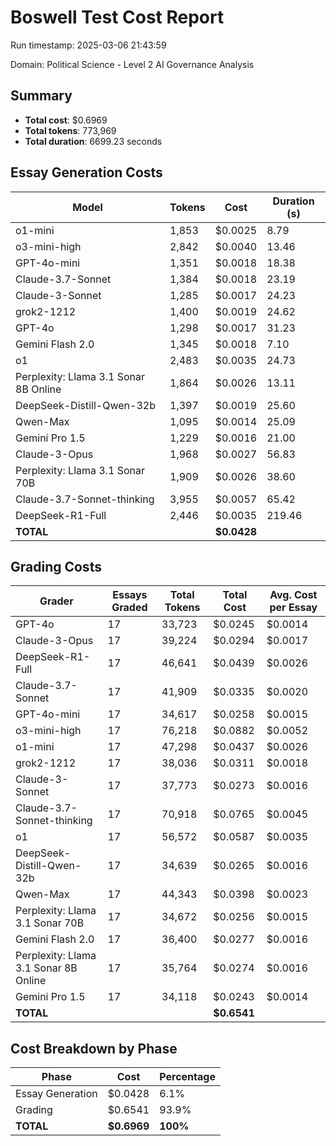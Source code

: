 # Boswell Test Cost Report

Run timestamp: 2025-03-06 21:43:59

Domain: Political Science - Level 2 AI Governance Analysis

## Summary

- **Total cost**: $0.6969
- **Total tokens**: 773,969
- **Total duration**: 6699.23 seconds

## Essay Generation Costs

| Model | Tokens | Cost | Duration (s) |
|-------|--------|------|--------------|
| o1-mini | 1,853 | $0.0025 | 8.79 |
| o3-mini-high | 2,842 | $0.0040 | 13.46 |
| GPT-4o-mini | 1,351 | $0.0018 | 18.38 |
| Claude-3.7-Sonnet | 1,384 | $0.0018 | 23.19 |
| Claude-3-Sonnet | 1,285 | $0.0017 | 24.23 |
| grok2-1212 | 1,400 | $0.0019 | 24.62 |
| GPT-4o | 1,298 | $0.0017 | 31.23 |
| Gemini Flash 2.0 | 1,345 | $0.0018 | 7.10 |
| o1 | 2,483 | $0.0035 | 24.73 |
| Perplexity: Llama 3.1 Sonar 8B Online | 1,864 | $0.0026 | 13.11 |
| DeepSeek-Distill-Qwen-32b | 1,397 | $0.0019 | 25.60 |
| Qwen-Max | 1,095 | $0.0014 | 25.09 |
| Gemini Pro 1.5 | 1,229 | $0.0016 | 21.00 |
| Claude-3-Opus | 1,968 | $0.0027 | 56.83 |
| Perplexity: Llama 3.1 Sonar 70B | 1,909 | $0.0026 | 38.60 |
| Claude-3.7-Sonnet-thinking | 3,955 | $0.0057 | 65.42 |
| DeepSeek-R1-Full | 2,446 | $0.0035 | 219.46 |
| **TOTAL** | | **$0.0428** | |

## Grading Costs

| Grader | Essays Graded | Total Tokens | Total Cost | Avg. Cost per Essay |
|--------|---------------|--------------|------------|---------------------|
| GPT-4o | 17 | 33,723 | $0.0245 | $0.0014 |
| Claude-3-Opus | 17 | 39,224 | $0.0294 | $0.0017 |
| DeepSeek-R1-Full | 17 | 46,641 | $0.0439 | $0.0026 |
| Claude-3.7-Sonnet | 17 | 41,909 | $0.0335 | $0.0020 |
| GPT-4o-mini | 17 | 34,617 | $0.0258 | $0.0015 |
| o3-mini-high | 17 | 76,218 | $0.0882 | $0.0052 |
| o1-mini | 17 | 47,298 | $0.0437 | $0.0026 |
| grok2-1212 | 17 | 38,036 | $0.0311 | $0.0018 |
| Claude-3-Sonnet | 17 | 37,773 | $0.0273 | $0.0016 |
| Claude-3.7-Sonnet-thinking | 17 | 70,918 | $0.0765 | $0.0045 |
| o1 | 17 | 56,572 | $0.0587 | $0.0035 |
| DeepSeek-Distill-Qwen-32b | 17 | 34,639 | $0.0265 | $0.0016 |
| Qwen-Max | 17 | 44,343 | $0.0398 | $0.0023 |
| Perplexity: Llama 3.1 Sonar 70B | 17 | 34,672 | $0.0256 | $0.0015 |
| Gemini Flash 2.0 | 17 | 36,400 | $0.0277 | $0.0016 |
| Perplexity: Llama 3.1 Sonar 8B Online | 17 | 35,764 | $0.0274 | $0.0016 |
| Gemini Pro 1.5 | 17 | 34,118 | $0.0243 | $0.0014 |
| **TOTAL** | | | **$0.6541** | |

## Cost Breakdown by Phase

| Phase | Cost | Percentage |
|-------|------|------------|
| Essay Generation | $0.0428 | 6.1% |
| Grading | $0.6541 | 93.9% |
| **TOTAL** | **$0.6969** | **100%** |